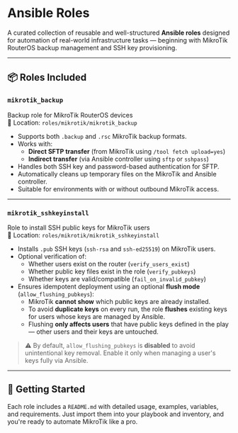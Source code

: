 # Ansible Roles

A curated collection of reusable and well-structured **Ansible roles** designed for automation of real-world infrastructure tasks — beginning with MikroTik RouterOS backup management and SSH key provisioning.

---

## 📦 Roles Included

### `mikrotik_backup`
Backup role for MikroTik RouterOS devices  
📁 Location: `roles/mikrotik/mikrotik_backup`

- Supports both `.backup` and `.rsc` MikroTik backup formats.
- Works with:
  - **Direct SFTP transfer** (from MikroTik using `/tool fetch upload=yes`)
  - **Indirect transfer** (via Ansible controller using `sftp` or `sshpass`)
- Handles both SSH key and password-based authentication for SFTP.
- Automatically cleans up temporary files on the MikroTik and Ansible controller.
- Suitable for environments with or without outbound MikroTik access.

---

### `mikrotik_sshkeyinstall`
Role to install SSH public keys for MikroTik users  
📁 Location: `roles/mikrotik/mikrotik_sshkeyinstall`

- Installs `.pub` SSH keys (`ssh-rsa` and `ssh-ed25519`) on MikroTik users.
- Optional verification of:
  - Whether users exist on the router (`verify_users_exist`)
  - Whether public key files exist in the role (`verify_pubkeys`)
  - Whether keys are valid/compatible (`fail_on_invalid_pubkey`)
- Ensures idempotent deployment using an optional **flush mode** (`allow_flushing_pubkeys`):
  - MikroTik **cannot show** which public keys are already installed.
  - To avoid **duplicate keys** on every run, the role **flushes** existing keys for users whose keys are managed by Ansible.
  - Flushing **only affects users** that have public keys defined in the play — other users and their keys are untouched.

> ⚠️ By default, `allow_flushing_pubkeys` is **disabled** to avoid unintentional key removal. Enable it only when managing a user's keys fully via Ansible.

---

## 🚀 Getting Started

Each role includes a `README.md` with detailed usage, examples, variables, and requirements. Just import them into your playbook and inventory, and you're ready to automate MikroTik like a pro.
